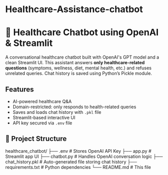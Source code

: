 # Healthcare-Assistance-chatbot
# 💬 Healthcare Chatbot using OpenAI & Streamlit

A conversational healthcare chatbot built with OpenAI's GPT model and a clean Streamlit UI. This assistant answers **only healthcare-related questions** (symptoms, wellness, diet, mental health, etc.) and refuses unrelated queries. Chat history is saved using Python’s Pickle module.

## Features

-  AI-powered healthcare Q&A
-  Domain-restricted: only responds to health-related queries
-  Saves and loads chat history with `.pkl` file
-  Streamlit-based interactive UI
-  API key secured via `.env` file

## 📁 Project Structure
healthcare_chatbot/
├── .env # Stores OpenAI API Key
├── app.py # Streamlit app UI
├── chatbot.py # Handles OpenAI conversation logic
├── chat_history.pkl # Auto-generated file storing chat history
├── requirements.txt # Python dependencies
└── README.md # This file

